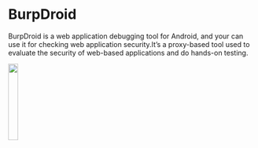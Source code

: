 # BurpDroid
BurpDroid is a web application debugging tool for Android, and your can use it for checking web application security.It’s a proxy-based tool used to evaluate the security of web-based applications and do hands-on testing.




[<img  src="https://cdn.freebiesupply.com/logos/large/2x/google-play-badge-logo-png-transparent.png" width="20%">](https://play.google.com/store/apps/details?id=com.burpdroid)



